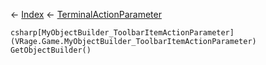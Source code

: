 ← [Index](Api-Index) ← [TerminalActionParameter](Sandbox.ModAPI.Ingame.TerminalActionParameter)

```csharp[MyObjectBuilder_ToolbarItemActionParameter](VRage.Game.MyObjectBuilder_ToolbarItemActionParameter) GetObjectBuilder()```